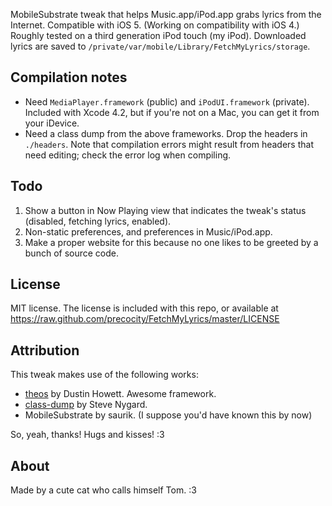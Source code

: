 MobileSubstrate tweak that helps Music.app/iPod.app grabs lyrics from the
Internet. Compatible with iOS 5. (Working on compatibility with iOS 4.)
Roughly tested on a third generation iPod touch (my iPod). Downloaded
lyrics are saved to `/private/var/mobile/Library/FetchMyLyrics/storage`.

Compilation notes
------------------
- Need `MediaPlayer.framework` (public) and `iPodUI.framework` (private).
Included with Xcode 4.2, but if you're not on a Mac, you can get it from
your iDevice.
- Need a class dump from the above frameworks. Drop the headers in
`./headers`. Note that compilation errors might result from headers
that need editing; check the error log when compiling.


Todo
-----
1. Show a button in Now Playing view that indicates the tweak's
status (disabled, fetching lyrics, enabled).
2. Non-static preferences, and preferences in Music/iPod.app.
3. Make a proper website for this because no one likes to be greeted
by a bunch of source code.

License
-------
MIT license. The license is included with this repo, or available at
https://raw.github.com/precocity/FetchMyLyrics/master/LICENSE

Attribution
-----------
This tweak makes use of the following works:

- [theos][theos-link] by Dustin Howett. Awesome framework.
- [class-dump][class-dump-link] by Steve Nygard.
- MobileSubstrate by saurik. (I suppose you'd have known this by now)

[theos-link]:[https://github.com/DHowett/theos]
[class-dump-link]:[http://www.codethecode.com/projects/class-dump/]

So, yeah, thanks! Hugs and kisses! :3

About
-----
Made by a cute cat who calls himself Tom. :3
